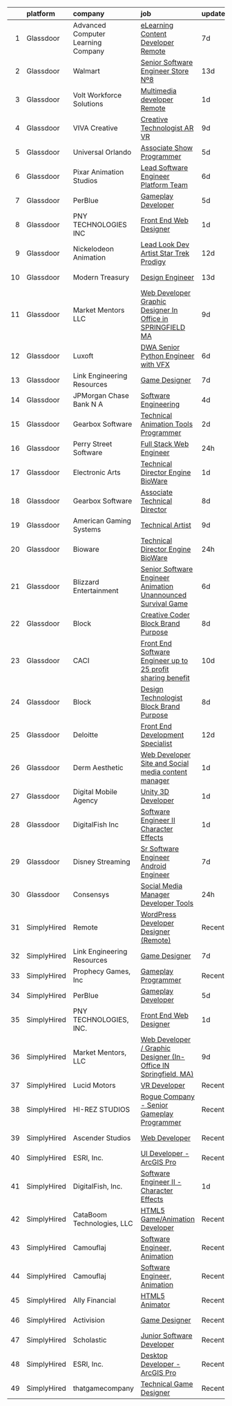 

|    | platform    | company                            | job                                                                                                                                                                                                                                                                                                                                                                                                                                                                                                                                                                                                                                                                                                                                                                                                                                                                                                                                                                                                                                                                                                                                                                                                                                                                                                                                                                                                                                                                                                         | update_time   | location           |
|---:|:------------|:-----------------------------------|:------------------------------------------------------------------------------------------------------------------------------------------------------------------------------------------------------------------------------------------------------------------------------------------------------------------------------------------------------------------------------------------------------------------------------------------------------------------------------------------------------------------------------------------------------------------------------------------------------------------------------------------------------------------------------------------------------------------------------------------------------------------------------------------------------------------------------------------------------------------------------------------------------------------------------------------------------------------------------------------------------------------------------------------------------------------------------------------------------------------------------------------------------------------------------------------------------------------------------------------------------------------------------------------------------------------------------------------------------------------------------------------------------------------------------------------------------------------------------------------------------------|:--------------|:-------------------|
|  1 | Glassdoor   | Advanced Computer Learning Company | [eLearning Content Developer  Remote  ](https://www.glassdoor.com/partner/jobListing.htm?pos=110&ao=1136043&s=58&guid=000001812853f0a7a61a1ca3956cc214&src=GD_JOB_AD&t=SR&vt=w&ea=1&cs=1_9a757e3c&cb=1654238999064&jobListingId=1007895173314&jrtk=3-0-1g4k57s6ir0e4801-1g4k57s72r0kq800-ced13df3f93ab2ba-)                                                                                                                                                                                                                                                                                                                                                                                                                                                                                                                                                                                                                                                                                                                                                                                                                                                                                                                                                                                                                                                                                                                                                                                                 | 7d            | Remote             |
|  2 | Glassdoor   | Walmart                            | [Senior Software Engineer   Store Nº8](https://www.glassdoor.com/partner/jobListing.htm?pos=129&ao=1136043&s=58&guid=000001812853f0a7a61a1ca3956cc214&src=GD_JOB_AD&t=SR&vt=w&cs=1_7c90a5a7&cb=1654238999066&jobListingId=1007879425807&jrtk=3-0-1g4k57s6ir0e4801-1g4k57s72r0kq800-0aae2644da4ad420-)                                                                                                                                                                                                                                                                                                                                                                                                                                                                                                                                                                                                                                                                                                                                                                                                                                                                                                                                                                                                                                                                                                                                                                                                       | 13d           | Redmond, WA        |
|  3 | Glassdoor   | Volt Workforce Solutions           | [Multimedia developer   Remote](https://www.glassdoor.com/partner/jobListing.htm?pos=105&ao=1110586&s=58&guid=000001812853f0a7a61a1ca3956cc214&src=GD_JOB_AD&t=SR&vt=w&ea=1&cs=1_f3044397&cb=1654238999063&jobListingId=1007910588175&cpc=3BA4CE39D5B5DEF5&jrtk=3-0-1g4k57s6ir0e4801-1g4k57s72r0kq800-d4eb8369b3334f65--6NYlbfkN0Dw5YS5k2p9urruc14icYN1MKKvJIN3Kd2XbyQRMSdz9S30i5tCfy1Y-ZWHvwiYZbhDtDoBqqL7q4BrVJHQxkZ1uaP5SP7UGPB62W1ILvEBBQ5Aw4DJXXbq2lJsDocoURpBjlVW488WWTvvYe9FVeQiGp0Yb9oqhfYH3Gx_dCAoJSn5yYuMAB1zT_PPR2Z7kJ86BhW3w4cfleAEXBeUGi3vSr-k5bKrLrW46TDtblV3Bnav3kKuFT7QkHRsUO3KQDNy9Qp-Ht-M2TAsl0KKZqYLOBG79EJgR8fsh5p24Nhihkq0Ehsj8trf7-JU-6aNeRwRUiQnOToH1ntxWi8HbmVdxKWB4KUlau6353Z_raxRe6o3EgfLEw9oCCPomVfMGykLnwD5E7zI8e1-zhY3ZOz_i-nxzzvrSYBS-uUM_1Q7zZJvTWfGNOJzK919BOXDe9ctojzP9E8AMLj7dWZMeKzgqQQl3mDDSLXYoDx12QWGlXDqtCslcir9eVzul3pHhBnafWFmdopXsHAPAlUDWz8dI7M9c5AicNk7KN8wgZe3S4bw157xuRRa)                                                                                                                                                                                                                                                                                                                                                                                                                                                                                                                                                                                    | 1d            | Dallas, TX         |
|  4 | Glassdoor   | VIVA Creative                      | [Creative Technologist AR VR](https://www.glassdoor.com/partner/jobListing.htm?pos=113&ao=1136043&s=58&guid=000001812853f0a7a61a1ca3956cc214&src=GD_JOB_AD&t=SR&vt=w&ea=1&cs=1_0421ae38&cb=1654238999064&jobListingId=1007890505678&jrtk=3-0-1g4k57s6ir0e4801-1g4k57s72r0kq800-b696a77618f3626a-)                                                                                                                                                                                                                                                                                                                                                                                                                                                                                                                                                                                                                                                                                                                                                                                                                                                                                                                                                                                                                                                                                                                                                                                                           | 9d            | Remote             |
|  5 | Glassdoor   | Universal Orlando                  | [Associate Show Programmer](https://www.glassdoor.com/partner/jobListing.htm?pos=104&ao=1110586&s=58&guid=000001812853f0a7a61a1ca3956cc214&src=GD_JOB_AD&t=SR&vt=w&cs=1_3940865b&cb=1654238999063&jobListingId=1007899977690&cpc=D69957E0862862E0&jrtk=3-0-1g4k57s6ir0e4801-1g4k57s72r0kq800-2735dcba309f4511--6NYlbfkN0A8dBNt2Xi2s2VyZMdbOlonzlm4bxv48OGaZczYzhjJpiI6hl9onzam_9bPu8THeLHS33lgPoROi3Nk-t2fwvnGv-IUb7dftLT6zd1Hgu4Jzffg5nKJAm4_HSLTrtFY8QMMDi18zQ6SLRpl19tr40OgDun0b9UW2TV2bDSkwqsCMq5OPCCN2F7FS1SSaejAxPCa3pntadtiMa02MI-DkGa86-YyibRmgUSDS1NBb6MIqFYD2UkS_jGWzj-bJTvatgOBM0lp_ynFbmnvYYxVpT2v150KNhZqmDWNo-dsQrAlY21bNgV-AbPYRDwogz-iFxlwyVdORYuHIELtrhKF-UX0UXz5Z6ic8Bx5Di0jhmA_lhEd8AeW-9_TebGi44pR6r32i5c81n11SXycu5z5VvaT84ul819u-IbhvOJE6VBdW7e2rmsNCqjATkPA8y8OZUywNHyaazlMmYZCsHgGnIHxlhYxzkDYEwEsfHTkyO88MMp18Gs2LqOwHgnfZByyQGfnNX2XFiXg7zWTJJkuK98tSsfGLbEaH3BnZ73XuqLcd8jLQC-T8_DNkXmY-7ZvnpA8R4Ru-md_cfb49xm3ef4MwgLc9SulCp-fImDuGgtCHLDKZsP9kmiZdqNVGzoyMFTASG4Pbbx-WerzRoRlj5-xTJtHIHCK3YzJrnXMLfFvM31C_66c0f-wRexwr6cyPIhxMchm1Kp_xkY6NBiFEScLzSGeLYpxZb-H6cCCsLvcXgb7AMPw5KrM1uhrSNjwydymGZAKQXV5e-7GsVm52ovqSFzg18lCx64AgxRGhS5cLOjW_Ld1yMNNXCVKA5t1nLQTYfRkDtpNBt242F8KEu4a9UYFMmf7qSbXyzP9JxH0GstmNb-LmY2bh-ZNX665ddS-tu024VuAZ0JIcKZE4p6xrcIlX00dpLROhsdI5l-xreYAnrWdmEjIPBcbG2RDqe8E4QQ54Gkj5ExKPF4aUtX0r2qV9y7CASnYINCgxZHdurneEnitSklLhEG2ReNKGjOc_MpiAMHwObtgHlimZpPTaQSq7YEgS5VW6up_7xO6yltcE6NNbY6a2mitrYva4T2l2tYgRV5FBlAonywHc5BEhvzHKUVF5z0PZ_dvo12Tmw%3D%3D) | 5d            | Orlando, FL        |
|  6 | Glassdoor   | Pixar Animation Studios            | [Lead Software Engineer   Platform Team](https://www.glassdoor.com/partner/jobListing.htm?pos=118&ao=1136043&s=58&guid=000001812853f0a7a61a1ca3956cc214&src=GD_JOB_AD&t=SR&vt=w&cs=1_e667f1bb&cb=1654238999065&jobListingId=1007898052152&jrtk=3-0-1g4k57s6ir0e4801-1g4k57s72r0kq800-8b94e41cd8d9ebb2-)                                                                                                                                                                                                                                                                                                                                                                                                                                                                                                                                                                                                                                                                                                                                                                                                                                                                                                                                                                                                                                                                                                                                                                                                     | 6d            | Emeryville, CA     |
|  7 | Glassdoor   | PerBlue                            | [Gameplay Developer](https://www.glassdoor.com/partner/jobListing.htm?pos=107&ao=1136043&s=58&guid=000001812853f0a7a61a1ca3956cc214&src=GD_JOB_AD&t=SR&vt=w&ea=1&cs=1_98503d73&cb=1654238999064&jobListingId=1007900012705&jrtk=3-0-1g4k57s6ir0e4801-1g4k57s72r0kq800-6bc70aa2c3c75999-)                                                                                                                                                                                                                                                                                                                                                                                                                                                                                                                                                                                                                                                                                                                                                                                                                                                                                                                                                                                                                                                                                                                                                                                                                    | 5d            | Madison, WI        |
|  8 | Glassdoor   | PNY TECHNOLOGIES  INC              | [Front End Web Designer](https://www.glassdoor.com/partner/jobListing.htm?pos=106&ao=1136043&s=58&guid=000001812853f0a7a61a1ca3956cc214&src=GD_JOB_AD&t=SR&vt=w&ea=1&cs=1_22c5c274&cb=1654238999063&jobListingId=1007909671058&jrtk=3-0-1g4k57s6ir0e4801-1g4k57s72r0kq800-7ca51e5658e731c3-)                                                                                                                                                                                                                                                                                                                                                                                                                                                                                                                                                                                                                                                                                                                                                                                                                                                                                                                                                                                                                                                                                                                                                                                                                | 1d            | Remote             |
|  9 | Glassdoor   | Nickelodeon Animation              | [Lead Look Dev Artist  Star Trek  Prodigy ](https://www.glassdoor.com/partner/jobListing.htm?pos=122&ao=1136043&s=58&guid=000001812853f0a7a61a1ca3956cc214&src=GD_JOB_AD&t=SR&vt=w&cs=1_e8536232&cb=1654238999065&jobListingId=1007881151750&jrtk=3-0-1g4k57s6ir0e4801-1g4k57s72r0kq800-9173e98808274163-)                                                                                                                                                                                                                                                                                                                                                                                                                                                                                                                                                                                                                                                                                                                                                                                                                                                                                                                                                                                                                                                                                                                                                                                                  | 12d           | Burbank, CA        |
| 10 | Glassdoor   | Modern Treasury                    | [Design Engineer](https://www.glassdoor.com/partner/jobListing.htm?pos=121&ao=1136043&s=58&guid=000001812853f0a7a61a1ca3956cc214&src=GD_JOB_AD&t=SR&vt=w&ea=1&cs=1_63cc9c76&cb=1654238999065&jobListingId=1007879795169&jrtk=3-0-1g4k57s6ir0e4801-1g4k57s72r0kq800-19aded2032309f7c-)                                                                                                                                                                                                                                                                                                                                                                                                                                                                                                                                                                                                                                                                                                                                                                                                                                                                                                                                                                                                                                                                                                                                                                                                                       | 13d           | New York, NY       |
| 11 | Glassdoor   | Market Mentors  LLC                | [Web Developer   Graphic Designer  In Office in SPRINGFIELD  MA ](https://www.glassdoor.com/partner/jobListing.htm?pos=101&ao=1110586&s=58&guid=000001812853f0a7a61a1ca3956cc214&src=GD_JOB_AD&t=SR&vt=w&ea=1&cs=1_e48c6b50&cb=1654238999063&jobListingId=1007889810914&cpc=7FE2C4CC07DF0765&jrtk=3-0-1g4k57s6ir0e4801-1g4k57s72r0kq800-fabda399aadcf865--6NYlbfkN0DrgQq5ECBajiuqohNCSf6c7_2Cek-sBUhiO2bmmkiCIbKsD5SArF_e8yj-Z4N1vUSNek8w4fllKVbtPlAYLVZhzl-D6MunTEy-yCoQuRPAcA3fL7qRy-XBpfe_k6XwRqwVpgh8vfV4P8KgcBHYdsiLJbSS0c5gKKvwbF2KpUSS16GMfQtdlG2ol9lhLb6DE_AXoqSWkFz1LeVPeZtgfKUhVI8Ph7yXeQhgVaTUZuPZyabFTfxAZzje4KZG8MYz3qRsmLiriEmwkcDf6Ne5GPg3ev1wK5kodUWMEzW9-E6FgRgLwJZSXfvaE293o86cNdcFAaPX6R1YCqaAlH4lcHjdgnBqkquFBuDm_rqx01Pj2RY_wh7DvVt02mEl-m_wEON-ArkAm4ZCnRYWSGnDlK2zENwWsm7ZPDtnyabjL0KgaEZWs0cg0jrVkyHEPQX2jzCY50G4DW-9iGYXyQdPjjLuWvL-SJT-opBbrNfxlSWRGVISZ-I6WeCjadkiPhuGbL4Pwt4469MGA0mC5IZQupcUnH0aqUZpawzuY6tSz6E5nPcWQ-rXjUcvLcnhiUtWGMQ%3D)                                                                                                                                                                                                                                                                                                                                                                                                                                                                                                                                    | 9d            | Hartford, CT       |
| 12 | Glassdoor   | Luxoft                             | [DWA Senior Python Engineer with VFX](https://www.glassdoor.com/partner/jobListing.htm?pos=126&ao=1136043&s=58&guid=000001812853f0a7a61a1ca3956cc214&src=GD_JOB_AD&t=SR&vt=w&cs=1_6672a763&cb=1654238999065&jobListingId=1007899407069&jrtk=3-0-1g4k57s6ir0e4801-1g4k57s72r0kq800-5b7b3513b97c7553-)                                                                                                                                                                                                                                                                                                                                                                                                                                                                                                                                                                                                                                                                                                                                                                                                                                                                                                                                                                                                                                                                                                                                                                                                        | 6d            | Remote             |
| 13 | Glassdoor   | Link Engineering Resources         | [Game Designer](https://www.glassdoor.com/partner/jobListing.htm?pos=102&ao=1110586&s=58&guid=000001812853f0a7a61a1ca3956cc214&src=GD_JOB_AD&t=SR&vt=w&ea=1&cs=1_701bc0ac&cb=1654238999063&jobListingId=1007895046332&cpc=45DC3EB807283E85&jrtk=3-0-1g4k57s6ir0e4801-1g4k57s72r0kq800-bab08b7fb23a502c--6NYlbfkN0Bi59PLG-jaZxWB8GcNlFEjak-PLT4xOp0eHqHcFBwCFKYYVTHzP0Rnc5QgJR-JH1VJx929e_qIf5MtydOsPf3gJA99b_7LVJKZGboLaB8qxXuuGqZH56yaHO-7s0bJB_sa2qwce-d3mn174xDQL3-rTEHyXQDXzXJyteH8lYK6xMWLZQW-WluWhVVQgVOVMC4d6MRFcFDdmQvEeqcbNPxNokuoWrcZf0BCWOPicjLAmTAMzeHFAPZnhCJpWgmR1qXdEJYnGn2GtRtZoLsXWjuTgwbLgOqCj8NzxSxF4yJ9Vpi85dcwnrOcsPFyBLfK75yjbjRO7Jb4sDd9iJhfTtdALu-qphdeRuRsfoCBfG-yOjsT-dcTyyAywD_lUkXBVbxmFxJsf2x7EUYZzem0-bmUVXo-RufqFixjtyA1NMXeLlwLveeAbh0aQoBKVxeKGDKoBZRuWxSVpDdZ-VTkrXTKdZcccWiFofjsrdgi6YeddB9zIWFLiyyF)                                                                                                                                                                                                                                                                                                                                                                                                                                                                                                                                                                                                                                                                    | 7d            | Philadelphia, PA   |
| 14 | Glassdoor   | JPMorgan Chase Bank  N A           | [Software Engineering](https://www.glassdoor.com/partner/jobListing.htm?pos=116&ao=1136043&s=58&guid=000001812853f0a7a61a1ca3956cc214&src=GD_JOB_AD&t=SR&vt=w&cs=1_913d0eed&cb=1654238999064&jobListingId=1007900429888&jrtk=3-0-1g4k57s6ir0e4801-1g4k57s72r0kq800-f94e7ac545b6f3b8-)                                                                                                                                                                                                                                                                                                                                                                                                                                                                                                                                                                                                                                                                                                                                                                                                                                                                                                                                                                                                                                                                                                                                                                                                                       | 4d            | Columbus, OH       |
| 15 | Glassdoor   | Gearbox Software                   | [Technical Animation Tools Programmer](https://www.glassdoor.com/partner/jobListing.htm?pos=124&ao=1136043&s=58&guid=000001812853f0a7a61a1ca3956cc214&src=GD_JOB_AD&t=SR&vt=w&ea=1&cs=1_0baf3d64&cb=1654238999065&jobListingId=1007907452026&jrtk=3-0-1g4k57s6ir0e4801-1g4k57s72r0kq800-6a688f668abbd999-)                                                                                                                                                                                                                                                                                                                                                                                                                                                                                                                                                                                                                                                                                                                                                                                                                                                                                                                                                                                                                                                                                                                                                                                                  | 2d            | Frisco, TX         |
| 16 | Glassdoor   | Perry Street Software              | [Full Stack Web Engineer](https://www.glassdoor.com/partner/jobListing.htm?pos=117&ao=1136043&s=58&guid=000001812853f0a7a61a1ca3956cc214&src=GD_JOB_AD&t=SR&vt=w&ea=1&cs=1_6c8ec5c1&cb=1654238999065&jobListingId=1007914397876&jrtk=3-0-1g4k57s6ir0e4801-1g4k57s72r0kq800-eb2ef8af587e2fcf-)                                                                                                                                                                                                                                                                                                                                                                                                                                                                                                                                                                                                                                                                                                                                                                                                                                                                                                                                                                                                                                                                                                                                                                                                               | 24h           | New York, NY       |
| 17 | Glassdoor   | Electronic Arts                    | [Technical Director  Engine    BioWare](https://www.glassdoor.com/partner/jobListing.htm?pos=114&ao=1136043&s=58&guid=000001812853f0a7a61a1ca3956cc214&src=GD_JOB_AD&t=SR&vt=w&cs=1_c1569bb9&cb=1654238999064&jobListingId=1007909892138&jrtk=3-0-1g4k57s6ir0e4801-1g4k57s72r0kq800-f9feb94322e61508-)                                                                                                                                                                                                                                                                                                                                                                                                                                                                                                                                                                                                                                                                                                                                                                                                                                                                                                                                                                                                                                                                                                                                                                                                      | 1d            | Seattle, WA        |
| 18 | Glassdoor   | Gearbox Software                   | [Associate Technical Director](https://www.glassdoor.com/partner/jobListing.htm?pos=125&ao=1136043&s=58&guid=000001812853f0a7a61a1ca3956cc214&src=GD_JOB_AD&t=SR&vt=w&ea=1&cs=1_3b03c65f&cb=1654238999065&jobListingId=1007893611928&jrtk=3-0-1g4k57s6ir0e4801-1g4k57s72r0kq800-66d3dd93847a5376-)                                                                                                                                                                                                                                                                                                                                                                                                                                                                                                                                                                                                                                                                                                                                                                                                                                                                                                                                                                                                                                                                                                                                                                                                          | 8d            | Frisco, TX         |
| 19 | Glassdoor   | American Gaming Systems            | [Technical Artist](https://www.glassdoor.com/partner/jobListing.htm?pos=123&ao=1136043&s=58&guid=000001812853f0a7a61a1ca3956cc214&src=GD_JOB_AD&t=SR&vt=w&ea=1&cs=1_0da5228f&cb=1654238999065&jobListingId=1007889722620&jrtk=3-0-1g4k57s6ir0e4801-1g4k57s72r0kq800-55d255d676ed9097-)                                                                                                                                                                                                                                                                                                                                                                                                                                                                                                                                                                                                                                                                                                                                                                                                                                                                                                                                                                                                                                                                                                                                                                                                                      | 9d            | Austin, TX         |
| 20 | Glassdoor   | Bioware                            | [Technical Director  Engine    BioWare](https://www.glassdoor.com/partner/jobListing.htm?pos=111&ao=1136043&s=58&guid=000001812853f0a7a61a1ca3956cc214&src=GD_JOB_AD&t=SR&vt=w&cs=1_5040cb3f&cb=1654238999064&jobListingId=1007914526438&jrtk=3-0-1g4k57s6ir0e4801-1g4k57s72r0kq800-52aeaec52c6ab6df-)                                                                                                                                                                                                                                                                                                                                                                                                                                                                                                                                                                                                                                                                                                                                                                                                                                                                                                                                                                                                                                                                                                                                                                                                      | 24h           | Seattle, WA        |
| 21 | Glassdoor   | Blizzard Entertainment             | [Senior Software Engineer  Animation   Unannounced Survival Game](https://www.glassdoor.com/partner/jobListing.htm?pos=127&ao=1136043&s=58&guid=000001812853f0a7a61a1ca3956cc214&src=GD_JOB_AD&t=SR&vt=w&cs=1_3e1c42d9&cb=1654238999065&jobListingId=1007899165571&jrtk=3-0-1g4k57s6ir0e4801-1g4k57s72r0kq800-a7947a2bafb3aaa3-)                                                                                                                                                                                                                                                                                                                                                                                                                                                                                                                                                                                                                                                                                                                                                                                                                                                                                                                                                                                                                                                                                                                                                                            | 6d            | Irvine, CA         |
| 22 | Glassdoor   | Block                              | [Creative Coder  Block Brand   Purpose](https://www.glassdoor.com/partner/jobListing.htm?pos=120&ao=1136043&s=58&guid=000001812853f0a7a61a1ca3956cc214&src=GD_JOB_AD&t=SR&vt=w&cs=1_7656f34b&cb=1654238999065&jobListingId=1007893840871&jrtk=3-0-1g4k57s6ir0e4801-1g4k57s72r0kq800-306cfe8d2bfdb08b-)                                                                                                                                                                                                                                                                                                                                                                                                                                                                                                                                                                                                                                                                                                                                                                                                                                                                                                                                                                                                                                                                                                                                                                                                      | 8d            | San Francisco, CA  |
| 23 | Glassdoor   | CACI                               | [Front End Software Engineer  up to 25  profit sharing benefit ](https://www.glassdoor.com/partner/jobListing.htm?pos=130&ao=1136043&s=58&guid=000001812853f0a7a61a1ca3956cc214&src=GD_JOB_AD&t=SR&vt=w&cs=1_d569d0b6&cb=1654238999066&jobListingId=1007886558848&jrtk=3-0-1g4k57s6ir0e4801-1g4k57s72r0kq800-09613b86bcd61a66-)                                                                                                                                                                                                                                                                                                                                                                                                                                                                                                                                                                                                                                                                                                                                                                                                                                                                                                                                                                                                                                                                                                                                                                             | 10d           | Sterling, VA       |
| 24 | Glassdoor   | Block                              | [Design Technologist  Block Brand   Purpose](https://www.glassdoor.com/partner/jobListing.htm?pos=128&ao=1136043&s=58&guid=000001812853f0a7a61a1ca3956cc214&src=GD_JOB_AD&t=SR&vt=w&cs=1_8eedb9af&cb=1654238999065&jobListingId=1007893840703&jrtk=3-0-1g4k57s6ir0e4801-1g4k57s72r0kq800-452ef958d61e922b-)                                                                                                                                                                                                                                                                                                                                                                                                                                                                                                                                                                                                                                                                                                                                                                                                                                                                                                                                                                                                                                                                                                                                                                                                 | 8d            | Los Angeles, CA    |
| 25 | Glassdoor   | Deloitte                           | [Front End Development Specialist](https://www.glassdoor.com/partner/jobListing.htm?pos=119&ao=1136043&s=58&guid=000001812853f0a7a61a1ca3956cc214&src=GD_JOB_AD&t=SR&vt=w&cs=1_f1d2f9f5&cb=1654238999065&jobListingId=1007880955972&jrtk=3-0-1g4k57s6ir0e4801-1g4k57s72r0kq800-94f8261d09879c58-)                                                                                                                                                                                                                                                                                                                                                                                                                                                                                                                                                                                                                                                                                                                                                                                                                                                                                                                                                                                                                                                                                                                                                                                                           | 12d           | Birmingham, AL     |
| 26 | Glassdoor   | Derm Aesthetic                     | [Web Developer  Site and Social media content manager](https://www.glassdoor.com/partner/jobListing.htm?pos=112&ao=1136043&s=58&guid=000001812853f0a7a61a1ca3956cc214&src=GD_JOB_AD&t=SR&vt=w&ea=1&cs=1_1cd10c7e&cb=1654238999064&jobListingId=1007910338432&jrtk=3-0-1g4k57s6ir0e4801-1g4k57s72r0kq800-afd5e02a7c5642f3-)                                                                                                                                                                                                                                                                                                                                                                                                                                                                                                                                                                                                                                                                                                                                                                                                                                                                                                                                                                                                                                                                                                                                                                                  | 1d            | Remote             |
| 27 | Glassdoor   | Digital Mobile Agency              | [Unity 3D Developer](https://www.glassdoor.com/partner/jobListing.htm?pos=109&ao=1136043&s=58&guid=000001812853f0a7a61a1ca3956cc214&src=GD_JOB_AD&t=SR&vt=w&ea=1&cs=1_ba88e58d&cb=1654238999064&jobListingId=1007909713890&jrtk=3-0-1g4k57s6ir0e4801-1g4k57s72r0kq800-b2b1a5f14e6f4c14-)                                                                                                                                                                                                                                                                                                                                                                                                                                                                                                                                                                                                                                                                                                                                                                                                                                                                                                                                                                                                                                                                                                                                                                                                                    | 1d            | Remote             |
| 28 | Glassdoor   | DigitalFish  Inc                   | [Software Engineer II   Character Effects](https://www.glassdoor.com/partner/jobListing.htm?pos=108&ao=1136043&s=58&guid=000001812853f0a7a61a1ca3956cc214&src=GD_JOB_AD&t=SR&vt=w&ea=1&cs=1_c41c300a&cb=1654238999064&jobListingId=1007911690931&jrtk=3-0-1g4k57s6ir0e4801-1g4k57s72r0kq800-70e4133aad69f5a2-)                                                                                                                                                                                                                                                                                                                                                                                                                                                                                                                                                                                                                                                                                                                                                                                                                                                                                                                                                                                                                                                                                                                                                                                              | 1d            | Remote             |
| 29 | Glassdoor   | Disney Streaming                   | [Sr  Software Engineer   Android Engineer](https://www.glassdoor.com/partner/jobListing.htm?pos=103&ao=1110586&s=58&guid=000001812853f0a7a61a1ca3956cc214&src=GD_JOB_AD&t=SR&vt=w&cs=1_6ce135a5&cb=1654238999063&jobListingId=1007895989581&cpc=5C70DC7FEE0D01B1&jrtk=3-0-1g4k57s6ir0e4801-1g4k57s72r0kq800-63f63254d4ee8de0--6NYlbfkN0DAFTyt7pbDCC2JPO79CSdi1dIb81yjczP5qsKcZIxgiYm3-7g-689UM0rgypL64cqRxOACVDOdH076OAW3NegWoYx4UUcoTX1FMh3Kno1djoHWt99irO0cioiXKUrEnOO6C92NgPiUKszechCPMkJJ0v5SQXU0IgXWW5EEc0WPdWNFIcKYa6l-1pU5RHBI3LyHOpQtcjMjDslCLwcUzgiUtidqJJVoADg6qmUT5PzJlg-HQrYzFUQZBA8_MPo-giL12gD2cLANnpUwPsR-ebZ-PgpTVnoknYgtt8HR9eLxzYpMQlkIXrHV6NevAhGTW_j8aQZseSAp7I2FUUMOmALR-u6GnE6G6GJ-vVEJj7tEya4XxPRCz-SjiyQBnXrCwABHaq937V-il9ddRjXlFk2ew1hIDafY79YmY9pODBirXqz3BKgSduMc4vdAkbcxK3k4OgiLwYQ3oQ%3D%3D)                                                                                                                                                                                                                                                                                                                                                                                                                                                                                                                                                                                                                                                                                  | 7d            | Sebring, OH        |
| 30 | Glassdoor   | Consensys                          | [Social Media Manager  Developer Tools ](https://www.glassdoor.com/partner/jobListing.htm?pos=115&ao=1136043&s=58&guid=000001812853f0a7a61a1ca3956cc214&src=GD_JOB_AD&t=SR&vt=w&ea=1&cs=1_73fee59d&cb=1654238999064&jobListingId=1007913667772&jrtk=3-0-1g4k57s6ir0e4801-1g4k57s72r0kq800-5fbff024e003da23-)                                                                                                                                                                                                                                                                                                                                                                                                                                                                                                                                                                                                                                                                                                                                                                                                                                                                                                                                                                                                                                                                                                                                                                                                | 24h           | New York, NY       |
| 31 | SimplyHired | Remote                             | [WordPress Developer Designer (Remote)](https://www.simplyhired.com/job/vCmXXL4JGKGV5eNVuHA7oB8PSm-NsHdC9WQISU8OzQ6fl4_GaHZp9A?q=animation+developer)                                                                                                                                                                                                                                                                                                                                                                                                                                                                                                                                                                                                                                                                                                                                                                                                                                                                                                                                                                                                                                                                                                                                                                                                                                                                                                                                                       | Recently      | United States      |
| 32 | SimplyHired | Link Engineering Resources         | [Game Designer](https://www.simplyhired.com/job/d7usL08wsMOXBg3NEpE6toNN2GwOMIpNmIL0drDjdGYFPo8rTPjyCA?q=animation+developer)                                                                                                                                                                                                                                                                                                                                                                                                                                                                                                                                                                                                                                                                                                                                                                                                                                                                                                                                                                                                                                                                                                                                                                                                                                                                                                                                                                               | 7d            | Philadelphia, PA   |
| 33 | SimplyHired | Prophecy Games, Inc                | [Gameplay Programmer](https://www.simplyhired.com/job/h3wUc9X_Z8b0Ki14jhmQPrC6-Z6F0zpN31akjwQSclpj6kHATp-uDQ?q=animation+developer)                                                                                                                                                                                                                                                                                                                                                                                                                                                                                                                                                                                                                                                                                                                                                                                                                                                                                                                                                                                                                                                                                                                                                                                                                                                                                                                                                                         | Recently      | Alpharetta, GA     |
| 34 | SimplyHired | PerBlue                            | [Gameplay Developer](https://www.simplyhired.com/job/M4Cwk8i3V3BEHLU9ZHPTviKQ_XefhAv4EUFruekeXHpJqomlgK3PQQ?q=animation+developer)                                                                                                                                                                                                                                                                                                                                                                                                                                                                                                                                                                                                                                                                                                                                                                                                                                                                                                                                                                                                                                                                                                                                                                                                                                                                                                                                                                          | 5d            | Madison, WI        |
| 35 | SimplyHired | PNY TECHNOLOGIES, INC.             | [Front End Web Designer](https://www.simplyhired.com/job/Wa1e6FoVyrfnMjSmt2gVq83GcEl64mJw-o1E-eNu5wO3Ydc5kKRp8g?q=animation+developer)                                                                                                                                                                                                                                                                                                                                                                                                                                                                                                                                                                                                                                                                                                                                                                                                                                                                                                                                                                                                                                                                                                                                                                                                                                                                                                                                                                      | 1d            | Remote +1 location |
| 36 | SimplyHired | Market Mentors, LLC                | [Web Developer / Graphic Designer (In-Office IN Springfield, MA)](https://www.simplyhired.com/job/6kf3uuwQ1EOl7Fl3dSxs72FKsBasyP0W-R29HngWXbHTwb_VXh3XfA?q=animation+developer)                                                                                                                                                                                                                                                                                                                                                                                                                                                                                                                                                                                                                                                                                                                                                                                                                                                                                                                                                                                                                                                                                                                                                                                                                                                                                                                             | 9d            | Springfield, MA    |
| 37 | SimplyHired | Lucid Motors                       | [VR Developer](https://www.simplyhired.com/job/eaDreYEFg_GEwlxXQXaZV5b1lnd4Hmw8SuOosMEnE2XOESSztBF5Yg?q=animation+developer)                                                                                                                                                                                                                                                                                                                                                                                                                                                                                                                                                                                                                                                                                                                                                                                                                                                                                                                                                                                                                                                                                                                                                                                                                                                                                                                                                                                | Recently      | Newark, CA         |
| 38 | SimplyHired | HI-REZ STUDIOS                     | [Rogue Company - Senior Gameplay Programmer](https://www.simplyhired.com/job/oMQV5HHlZRA32qgsNUZWy2c8U9CPRT8RJ_S2FilfACiE35Dmbsc8OQ?q=animation+developer)                                                                                                                                                                                                                                                                                                                                                                                                                                                                                                                                                                                                                                                                                                                                                                                                                                                                                                                                                                                                                                                                                                                                                                                                                                                                                                                                                  | Recently      | Remote             |
| 39 | SimplyHired | Ascender Studios                   | [Web Developer](https://www.simplyhired.com/job/MLQ5RME6vWkXSQcHkNmhRMF2BKvFz3wFd39cSj4Wa8DRYWSXa7jm7w?q=animation+developer)                                                                                                                                                                                                                                                                                                                                                                                                                                                                                                                                                                                                                                                                                                                                                                                                                                                                                                                                                                                                                                                                                                                                                                                                                                                                                                                                                                               | Recently      | Northport, NY      |
| 40 | SimplyHired | ESRI, Inc.                         | [UI Developer - ArcGIS Pro](https://www.simplyhired.com/job/aBtc083MDHS3cKf9k28djoK7eoLk6jzW3Nw3fL_isNn6wLS2JyJUQQ?q=animation+developer)                                                                                                                                                                                                                                                                                                                                                                                                                                                                                                                                                                                                                                                                                                                                                                                                                                                                                                                                                                                                                                                                                                                                                                                                                                                                                                                                                                   | Recently      | Redlands, CA       |
| 41 | SimplyHired | DigitalFish, Inc.                  | [Software Engineer II - Character Effects](https://www.simplyhired.com/job/GZsTLP3ybQ5qK99rudS3qu2bgKQSIaiub4pSCrPlFubDf_JQiXlGGg?q=animation+developer)                                                                                                                                                                                                                                                                                                                                                                                                                                                                                                                                                                                                                                                                                                                                                                                                                                                                                                                                                                                                                                                                                                                                                                                                                                                                                                                                                    | 1d            | Remote             |
| 42 | SimplyHired | CataBoom Technologies, LLC         | [HTML5 Game/Animation Developer](https://www.simplyhired.com/job/rcD9kqRruTFu3sLPN7RcYmKqhwYda35Xkfl4DXnDIh1VgwPtoMUoDw?q=animation+developer)                                                                                                                                                                                                                                                                                                                                                                                                                                                                                                                                                                                                                                                                                                                                                                                                                                                                                                                                                                                                                                                                                                                                                                                                                                                                                                                                                              | Recently      | Richardson, TX     |
| 43 | SimplyHired | Camouflaj                          | [Software Engineer, Animation](https://www.simplyhired.com/job/I7Pe06cQBKNKst3_QqJLkjdkRsf4uCah-jbWdAldg4MVxC5dSf5tuA?q=animation+developer)                                                                                                                                                                                                                                                                                                                                                                                                                                                                                                                                                                                                                                                                                                                                                                                                                                                                                                                                                                                                                                                                                                                                                                                                                                                                                                                                                                | Recently      | Remote             |
| 44 | SimplyHired | Camouflaj                          | [Software Engineer, Animation](https://www.simplyhired.com/job/I7Pe06cQBKNKst3_QqJLkjdkRsf4uCah-jbWdAldg4MVxC5dSf5tuA?q=animation+developer)                                                                                                                                                                                                                                                                                                                                                                                                                                                                                                                                                                                                                                                                                                                                                                                                                                                                                                                                                                                                                                                                                                                                                                                                                                                                                                                                                                | Recently      | Remote +1 location |
| 45 | SimplyHired | Ally Financial                     | [HTML5 Animator](https://www.simplyhired.com/job/nALAXYnSAULwPR4KKgCZeqMUxMlWYaSjM_gmb7Oh6XqDXaVFXYnmZg?q=animation+developer)                                                                                                                                                                                                                                                                                                                                                                                                                                                                                                                                                                                                                                                                                                                                                                                                                                                                                                                                                                                                                                                                                                                                                                                                                                                                                                                                                                              | Recently      | Charlotte, NC      |
| 46 | SimplyHired | Activision                         | [Game Designer](https://www.simplyhired.com/job/TL_qKljYP37eSbXCmlPehFg582H3dNnEOsAtwfyqN6bWOBFVJNZO6A?q=animation+developer)                                                                                                                                                                                                                                                                                                                                                                                                                                                                                                                                                                                                                                                                                                                                                                                                                                                                                                                                                                                                                                                                                                                                                                                                                                                                                                                                                                               | Recently      | Woodland Hills, CA |
| 47 | SimplyHired | Scholastic                         | [Junior Software Developer](https://www.simplyhired.com/job/GdLX8f9ZVvllly1hyN_9-_nFZFgGIvjEMvtX_OLqPn3lb4NUK2FZjg?q=animation+developer)                                                                                                                                                                                                                                                                                                                                                                                                                                                                                                                                                                                                                                                                                                                                                                                                                                                                                                                                                                                                                                                                                                                                                                                                                                                                                                                                                                   | Recently      | New York, NY       |
| 48 | SimplyHired | ESRI, Inc.                         | [Desktop Developer - ArcGIS Pro](https://www.simplyhired.com/job/Pn0jlgPOSBBY-nMbXrtFeV4yvqyMnKMGCwWZz4L1Vtp9irTKUDf2Rg?q=animation+developer)                                                                                                                                                                                                                                                                                                                                                                                                                                                                                                                                                                                                                                                                                                                                                                                                                                                                                                                                                                                                                                                                                                                                                                                                                                                                                                                                                              | Recently      | Remote             |
| 49 | SimplyHired | thatgamecompany                    | [Technical Game Designer](https://www.simplyhired.com/job/y-lz1SeAzhQNkUvxzmRDeaOIi_-I-WZ7TDGfH5pz93q_EUn8T_TaaQ?q=animation+developer)                                                                                                                                                                                                                                                                                                                                                                                                                                                                                                                                                                                                                                                                                                                                                                                                                                                                                                                                                                                                                                                                                                                                                                                                                                                                                                                                                                     | Recently      | Santa Monica, CA   |